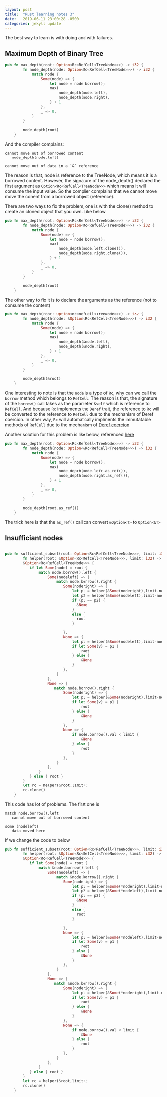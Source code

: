 ```yaml
---
layout: post
title:  "Rust learning notes 3"
date:   2019-06-11 23:00:28 -0500
categories: jekyll update
---
```


The best way to learn is with doing and with failures.

## Maximum Depth of Binary Tree

```rust
pub fn max_depth(root: Option<Rc<RefCell<TreeNode>>>) -> i32 {
        fn node_depth(node: Option<Rc<RefCell<TreeNode>>>) -> i32 {
            match node {
                Some(node) => {
                    let node = node.borrow();
                    max(
                        node_depth(node.left),
                        node_depth(node.right),
                    ) + 1
                },
                _ => 0,
            }
        }
        
        node_depth(root)
    }
```

And the compiler complains:

```
cannot move out of borrowed content 
   node_depth(node.left)

cannot move out of data in a `&` reference 
```

The reason is that, node is reference to the TreeNode, which means it is a borrowed content. However, the signature of the node_depth() declared the first argument as `Option<Rc<RefCell<TreeNode>>>` which means it will consume the input value. So the complier complains that we cannot move move the conent from a borrowed object (reference).

There are two ways to fix the problem, one is with the clone() method to create an cloned object that you own. Like below

```rust
pub fn max_depth(root: Option<Rc<RefCell<TreeNode>>>) -> i32 {
        fn node_depth(node: Option<Rc<RefCell<TreeNode>>>) -> i32 {
            match node {
                Some(node) => {
                    let node = node.borrow();
                    max(
                        node_depth(node.left.clone()),
                        node_depth(node.right.clone()),
                    ) + 1
                },
                _ => 0,
            }
        }
        
        node_depth(root)
    }
```

The other way to fix it is to declare the arguments as the reference (not to consume the content)

```rust
pub fn max_depth(root: Option<Rc<RefCell<TreeNode>>>) -> i32 {
        fn node_depth(node: &Option<Rc<RefCell<TreeNode>>>) -> i32 {
            match node {
                Some(node) => {
                    let node = node.borrow();
                    max(
                        node_depth(&node.left),
                        node_depth(&node.right),
                    ) + 1
                },
                _ => 0,
            }
        }

        node_depth(&root)
    }
```

One interesting to note is that the `node` is a type of `Rc`, why can we call the `borrow` method which belongs to `RefCell`. The reason is that, the signature of the `borrow()` call takes as the parameter `&self` which is reference to `RefCell`. And because `Rc` implements the `Deref` trait, the reference to `Rc` will be converted to the reference to `RefCell` due to the mechanism of Deref coercion. In other way, `Rc` will automatically implments the immutatable methods of `RefCell` due to the mechanism of [Deref coercion](https://doc.rust-lang.org/std/ops/trait.Deref.html#more-on-deref-coercion)


Another solution for this problem is like below, referenced [here](https://github.com/aylei/leetcode-rust/blob/master/src/n0104_maximum_depth_of_binary_tree.rs)

```rust
pub fn max_depth(root: Option<Rc<RefCell<TreeNode>>>) -> i32 {
        fn node_depth(node: Option<&Rc<RefCell<TreeNode>>>) -> i32 {
            match node {
                Some(node) => {
                    let node = node.borrow();
                    max(
                        node_depth(node.left.as_ref()),
                        node_depth(node.right.as_ref()),
                    ) + 1
                },
                _ => 0,
            }
        }

        node_depth(root.as_ref())
    }
```

The trick here is that the `as_ref()` call can convert `&Option<T>` to `Option<&T>`


## Insufficiant nodes 

```rust

pub fn sufficient_subset(root: Option<Rc<RefCell<TreeNode>>>, limit: i32) -> Option<Rc<RefCell<TreeNode>>> {
        fn helper(root: &Option<Rc<RefCell<TreeNode>>>, limit: i32) ->
        &Option<Rc<RefCell<TreeNode>>> {
           if let Some(node) = root {
               match node.borrow().left {
                   Some(nodeleft) => {
                       match node.borrow().right {
                          Some(noderight) => {
                              let p1 = helper(&Some(noderight),limit-node.borrow().val);
                              let p2 = helper(&Some(nodeleft),limit-node.borrow().val);
                              if (p1 == p2) {
                                &None
                              }
                              else {
                                root
                              }
                                
                          },
                          None => {
                              let p1 = helper(&Some(nodeleft),limit-node.borrow().val);
                              if let Some(v) = p1 {
                                  root
                              } else {
                                  &None
                              }
                          },
                       } 
                   },
                   None => {
                      match node.borrow().right {
                          Some(noderight) => {
                              let p1 = helper(&Some(noderight),limit-node.borrow().val);
                              if let Some(v) = p1 {
                                  root
                              } else {
                                  &None
                              }
                          },
                          None => {
                              if node.borrow().val < limit {
                                  &None
                              } else {
                                  root
                              }
                          },
                       } 
                   },
               }
           } else { root }
        } 
        let rc = helper(&root,limit);
        rc.clone()
    }
```

This code has lot of problems. The first one is 

```
match node.borrow().left 
   cannot move out of borrowed content

some (nodeleft)
   data moved here
```

If we change the code to below

```rust
pub fn sufficient_subset(root: Option<Rc<RefCell<TreeNode>>>, limit: i32) -> Option<Rc<RefCell<TreeNode>>> {
        fn helper(root: &Option<Rc<RefCell<TreeNode>>>, limit: i32) ->
        &Option<Rc<RefCell<TreeNode>>> {
           if let Some(node) = root {
               match &node.borrow().left {
                   Some(nodeleft) => {
                       match &node.borrow().right {
                          Some(noderight) => {
                              let p1 = helper(&Some(*noderight),limit-node.borrow().val);
                              let p2 = helper(&Some(*nodeleft),limit-node.borrow().val);
                              if (p1 == p2) {
                                &None
                              }
                              else {
                                root
                              }
                                
                          },
                          None => {
                              let p1 = helper(&Some(*nodeleft),limit-node.borrow().val);
                              if let Some(v) = p1 {
                                  root
                              } else {
                                  &None
                              }
                          },
                       } 
                   },
                   None => {
                      match &node.borrow().right {
                          Some(noderight) => {
                              let p1 = helper(&Some(*noderight),limit-node.borrow().val);
                              if let Some(v) = p1 {
                                  root
                              } else {
                                  &None
                              }
                          },
                          None => {
                              if node.borrow().val < limit {
                                  &None
                              } else {
                                  root
                              }
                          },
                       } 
                   },
               }
           } else { root }
        } 
        let rc = helper(&root,limit);
        rc.clone()
    }
```
